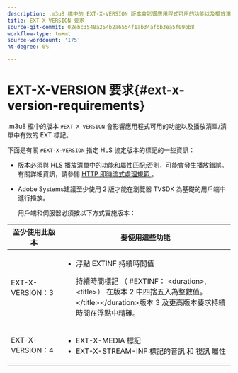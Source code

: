 ```yaml
---
description: .m3u8 檔中的 EXT-X-VERSION 版本會影響應用程式可用的功能以及播放清單/清單中哪些 EXT 標記有效。
title: EXT-X-VERSION 要求
source-git-commit: 02ebc3548a254b2a6554f1ab34afbb3ea5f09bb8
workflow-type: tm+mt
source-wordcount: '175'
ht-degree: 0%

---
```


# EXT-X-VERSION 要求{#ext-x-version-requirements}

.m3u8 檔中的版本 `#EXT-X-VERSION` 會影響應用程式可用的功能以及播放清單/清單中有效的 EXT 標記。

<!--<a id="section_8850183988124049A001758F117AD3A6"></a>-->

下面是有關 `#EXT-X-VERSION` 指定 HLS 協定版本的標記的一些資訊：

* 版本必須與 HLS 播放清單中的功能和屬性匹配;否則，可能會發生播放錯誤。 有關詳細資訊，請參閱 [ HTTP 即時流式處理規範 ](https://datatracker.ietf.org/doc/draft-pantos-http-live-streaming/?include_text=1) 。
* Adobe Systems建議至少使用 2 版才能在瀏覽器 TVSDK 為基礎的用戶端中進行播放。

  用戶端和伺服器必須按以下方式實施版本：

<table frame="all" colsep="1" rowsep="1" id="table_62EB98EDD9DE49EC84CB1C7D59BC40E6"> 
 <thead> 
  <tr rowsep="1"> 
   <th colname="1" class="entry"> 至少使用此版本 </th> 
   <th colname="2" class="entry"> 要使用這些功能 </th> 
  </tr> 
 </thead>
 <tbody> 
  <tr rowsep="1"> 
   <td colname="1"> <span class="codeph"> EXT-X-VERSION：3 </span> </td> 
   <td colname="2"> 
    <ul id="ul_C9500D3F934848639C204BF248F139FF"> 
     <li id="li_535A7E3FABCB46FE872A7EA5DE2A1784">浮點 <span class="codeph"> EXTINF </span> 持續時間值 <p>持續時間標記 （ <span class="codeph"> #EXTINF： </span>&lt;duration&gt;,&lt;title&gt;） 在版本 2 中四捨五入為整數值。 &lt;/title&gt;&lt;/duration&gt;版本 3 及更高版本要求持續時間在浮點中精確。 </p> </li> 
    </ul> </td> 
  </tr> 
  <tr rowsep="0"> 
   <td colname="1"> <span class="codeph"> EXT-X-VERSION：4 </span> </td> 
   <td colname="2"> 
    <ul id="ul_3355A6CBBE2141DDB92660BB4B604D70"> 
     <li id="li_A7783AFF99854EFBBAECD2967E4CBF2B"><span class="codeph">EXT-X-MEDIA </span> 標記 </li> 
     <li id="li_15AE652F33C1454AA90DDC65E7D6C2FD"><span class="codeph">EXT-X-STREAM-INF </span> 標記的音訊 </span> 和 <span class="codeph"> 視訊 </span> 屬性 <span class="codeph"> </li> 
    </ul> </td> 
  </tr> 
 </tbody> 
</table>
